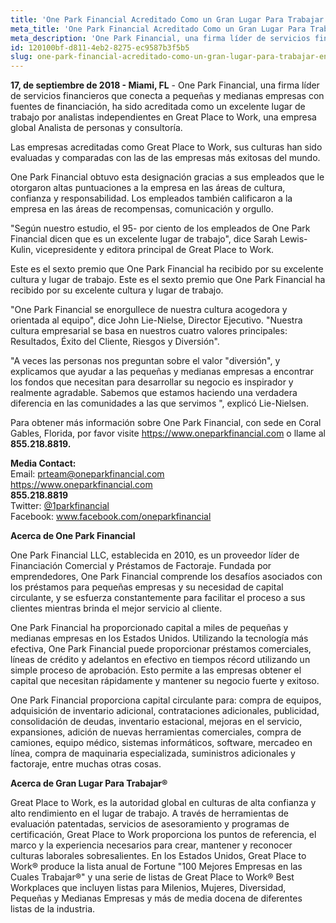 ```yaml
---
title: 'One Park Financial Acreditado Como un Gran Lugar Para Trabajar en 2018'
meta_title: 'One Park Financial Acreditado Como un Gran Lugar Para Trabajar en 2018'
meta_description: 'One Park Financial, una firma líder de servicios financieros que conecta a pequeñas y medianas empresas con fuentes de financiación.'
id: 120100bf-d811-4eb2-8275-ec9587b3f5b5
slug: one-park-financial-acreditado-como-un-gran-lugar-para-trabajar-en-2018
---
```

**17, de septiembre de 2018 - Miami, FL** - 
One Park Financial, una firma líder de servicios financieros que conecta a pequeñas y medianas empresas con fuentes de financiación, ha sido acreditada como un excelente lugar de trabajo por analistas independientes en Great Place to Work, una empresa global Analista de personas y consultoría.

Las empresas acreditadas como Great Place to Work, sus culturas han sido evaluadas y comparadas con las de las empresas más exitosas del mundo. 

One Park Financial obtuvo esta designación gracias a sus empleados que le otorgaron altas puntuaciones a la empresa en las áreas de cultura, confianza y responsabilidad. Los empleados también calificaron a la empresa en las áreas de recompensas, comunicación y orgullo. 

"Según nuestro estudio, el 95- por ciento de los empleados de One Park Financial dicen que es un excelente lugar de trabajo", dice Sarah Lewis-Kulin, vicepresidente y editora principal de Great Place to Work.

Este es el sexto premio que One Park Financial ha recibido por su excelente cultura y lugar de trabajo. Este es el sexto premio que One Park Financial ha recibido por su excelente cultura y lugar de trabajo. 

"One Park Financial se enorgullece de nuestra cultura acogedora y orientada al equipo", dice John Lie-Nielse, Director Ejecutivo. "Nuestra cultura empresarial se basa en nuestros cuatro valores principales: Resultados, Éxito del Cliente, Riesgos y Diversión".

"A veces las personas nos preguntan sobre el valor "diversión", y explicamos que ayudar a las pequeñas y medianas empresas a encontrar los fondos que necesitan para desarrollar su negocio es inspirador y realmente agradable. Sabemos que estamos haciendo una verdadera diferencia en las comunidades a las que servimos ", explicó Lie-Nielsen.

Para obtener más información sobre One Park Financial, con sede en Coral Gables, Florida, por favor visite <a href="https://www.oneparkfinancial.com/">https://www.oneparkfinancial.com</a>  o llame al **855.218.8819.**

**Media Contact:** 
<br/>
Email: prteam@oneparkfinancial.com 
<br/>
<a href="https://www.oneparkfinancial.com/">https://www.oneparkfinancial.com</a>
<br/>
**855.218.8819**
<br/>
Twitter: <a href="https://twitter.com/1parkfinancial">@1parkfinancial</a> 
<br/>
Facebook: <a href="https://www.facebook.com/oneparkfinancial">www.facebook.com/oneparkfinancial</a>

**Acerca de One Park Financial**

One Park Financial LLC, establecida en 2010, es un proveedor líder de Financiación Comercial y Préstamos de Factoraje. Fundada por emprendedores, One Park Financial comprende los desafíos asociados con los préstamos para pequeñas empresas y su necesidad de capital circulante, y se esfuerza constantemente para facilitar el proceso a sus clientes mientras brinda el mejor servicio al cliente. 

One Park Financial ha proporcionado capital a miles de pequeñas y medianas empresas en los Estados Unidos. Utilizando la tecnología más efectiva, One Park Financial puede proporcionar préstamos comerciales, líneas de crédito y adelantos en efectivo en tiempos récord utilizando un simple proceso de aprobación. Esto permite a las empresas obtener el capital que necesitan rápidamente y mantener su negocio fuerte y exitoso. 

One Park Financial proporciona capital circulante para: compra de equipos, adquisición de inventario adicional, contrataciones adicionales, publicidad, consolidación de deudas, inventario estacional, mejoras en el servicio, expansiones, adición de nuevas herramientas comerciales, compra de camiones, equipo médico, sistemas informáticos, software, mercadeo en línea, compra de maquinaria especializada, suministros adicionales y factoraje, entre muchas otras cosas.

**Acerca de Gran Lugar Para Trabajar®**

Great Place to Work, es la autoridad global en culturas de alta confianza y alto rendimiento en el lugar de trabajo. A través de herramientas de evaluación patentadas, servicios de asesoramiento y programas de certificación, Great Place to Work proporciona los puntos de referencia, el marco y la experiencia necesarios para crear, mantener y reconocer culturas laborales sobresalientes. En los Estados Unidos, Great Place to Work® produce la lista anual de Fortune "100 Mejores Empresas en las Cuales Trabajar®" y una serie de listas de Great Place to Work® Best Workplaces que incluyen listas para Milenios, Mujeres, Diversidad, Pequeñas y Medianas Empresas y más de media docena de diferentes listas de la industria.